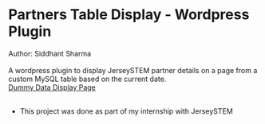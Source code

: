 # Partners Table Display - Wordpress Plugin
Author: Siddhant Sharma
<br>
<br>
A wordpress plugin to display JerseySTEM partner details on a page from a custom MySQL table based on the current date.
<br>
[Dummy Data Display Page](https://jerseystemlabs.azurewebsites.net/288-2/)
<br>
<br>
* This project was done as part of my internship with JerseySTEM 
